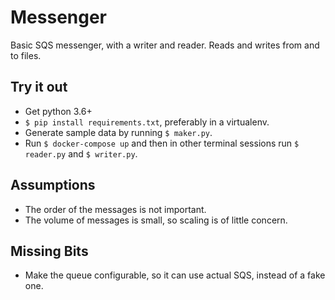 Messenger
=========

Basic SQS messenger, with a writer and reader. Reads and writes from and to files.

Try it out
----------

- Get python 3.6+
- `$ pip install requirements.txt`, preferably in a virtualenv.
- Generate sample data by running `$ maker.py`.
- Run `$ docker-compose up` and then in other terminal sessions run `$ reader.py` and `$ writer.py`.

Assumptions
-----------

- The order of the messages is not important.
- The volume of messages is small, so scaling is of little concern.

Missing Bits
------------

- Make the queue configurable, so it can use actual SQS, instead of a fake one.
